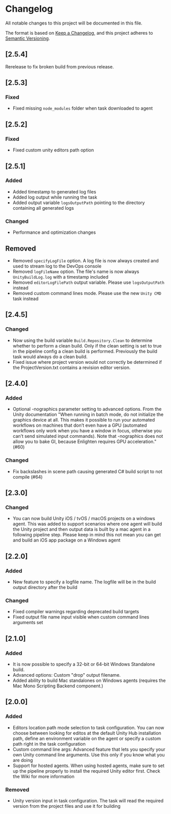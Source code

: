# Changelog

All notable changes to this project will be documented in this file.

The format is based on [Keep a Changelog](https://keepachangelog.com/en/1.0.0/),
and this project adheres to [Semantic Versioning](https://semver.org/spec/v2.0.0.html).

## [2.5.4]

Rerelease to fix broken build from previous release.

## [2.5.3]

### Fixed

- Fixed missing `node_modules` folder when task downloaded to agent

## [2.5.2]

### Fixed

- Fixed custom unity editors path option

## [2.5.1]

### Added

- Added timestamp to generated log files
- Added log output while running the task
- Added output variable `logsOutputPath` pointing to the directory containing all generated logs

### Changed

- Performance and optimization changes

## Removed

- Removed `specifyLogFile` option. A log file is now always created and used to stream log to the DevOps console
- Removed `logFileName` option. The file's name is now always `UnityBuildLog.log` with a timestamp included
- Removed `editorLogFilePath` output variable. Please use `logsOutputPath` instead
- Removed custom command lines mode. Please use the new `Unity CMD` task instead

## [2.4.5]

### Changed

- Now using the build variable `Build.Repository.Clean` to determine whether to perform a clean build. Only if the clean setting is set to true in the pipeline config a clean build is performed. Previously the build task would always do a clean build.
- Fixed issue where project version would not correctly be determined if the ProjectVersion.txt contains a revision editor version.

## [2.4.0]

### Added

- Optional -nographics parameter setting to advanced options. From the Unity documentation "When running in batch mode, do not initialize the graphics device at all. This makes it possible to run your automated workflows on machines that don’t even have a GPU (automated workflows only work when you have a window in focus, otherwise you can’t send simulated input commands). Note that -nographics does not allow you to bake GI, because Enlighten requires GPU acceleration." (#60)

### Changed

- Fix backslashes in scene path causing generated C# build script to not compile (#64)

## [2.3.0]

### Changed

- You can now build Unity iOS / tvOS / macOS projects on a windows agent. This was added to support scenarios where one agent will build the Unity project and then output data is built by a mac agent in a following pipeline step. Please keep in mind this not mean you can get and build an iOS app package on a Windows agent

## [2.2.0]

### Added

- New feature to specify a logfile name. The logfile will be in the build output directory after the build

### Changed

- Fixed compiler warnings regarding deprecated build targets
- Fixed output file name input visible when custom command lines arguments set

## [2.1.0]

### Added

- It is now possible to specify a 32-bit or 64-bit Windows Standalone build.
- Advanced options: Custom "drop" output filename.
- Added ability to build Mac standalones on Windows agents (requires the Mac Mono Scripting Backend component.)

## [2.0.0]

### Added

- Editors location path mode selection to task configuration. You can now choose between looking for editos at the default Unity Hub installation path, define an environment variable on the agent or specify a custom path right in the task configuration
- Custom command line args: Advanced feature that lets you specify your own Unity command line arguments. Use this only if you know what you are doing
- Support for hosted agents. When using hosted agents, make sure to set up the pipeline properly to install the required Unity editor first. Check the Wiki for more information

### Removed

- Unity version input in task configuration. The task will read the required version from the project files and use it for building
